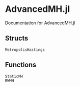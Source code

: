 # AdvancedMH.jl

Documentation for AdvancedMH.jl


## Structs
```@docs
MetropolisHastings
```

## Functions
```@docs
StaticMH
RWMH
```
